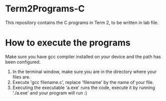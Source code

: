 # Term2Programs-C
This repository contains the C programs in Term 2, to be written in lab file.

# How to execute the programs
Make sure you have gcc compiler installed on your device and the path has been configured.
1. In the terminal window, make sure you are in the directory where your files are.
2. Execute 'gcc filename.c', replace 'filename' by the name of your file.
3. Executing the executable 'a.exe' runs the code, execute it by running './a.exe' and your program will run :)
